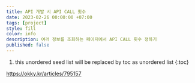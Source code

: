 ```yaml
---
title: API 개발 시 API CALL 횟수
date: 2023-02-26 00:00:00 +07:00
tags: [project]
style: fill
color: info
description: 여러 정보를 조회하는 페이지에서 API CALL 횟수 정하기
published: false
---
```


1. this unordered seed list will be replaced by toc as unordered list {:toc}

https://okky.kr/articles/795157
